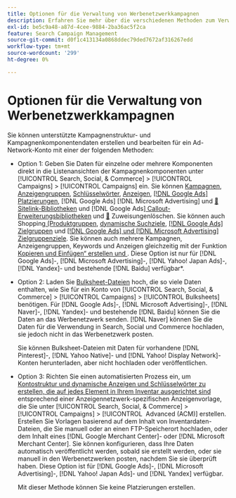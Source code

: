 ```yaml
---
title: Optionen für die Verwaltung von Werbenetzwerkkampagnen
description: Erfahren Sie mehr über die verschiedenen Methoden zum Verwalten von Daten für Ihre Werbenetzwerk-Kampagnen.
exl-id: be5c9a48-a87d-4cee-9884-2ba36ac5f2ca
feature: Search Campaign Management
source-git-commit: d0f1c413134a0868ddec79ded7672af316267edd
workflow-type: tm+mt
source-wordcount: '299'
ht-degree: 0%

---
```


# Optionen für die Verwaltung von Werbenetzwerkkampagnen

Sie können unterstützte Kampagnenstruktur- und Kampagnenkomponentendaten erstellen und bearbeiten
für ein Ad-Network-Konto mit einer der folgenden Methoden:

* Option 1: Geben Sie Daten für einzelne oder mehrere Komponenten direkt in die Listenansichten der Kampagnenkomponenten unter [!UICONTROL Search, Social, & Commerce] > [!UICONTROL Campaigns] > [!UICONTROL Campaigns] ein. Sie können [Kampagnen](/help/search-social-commerce/campaign-management/campaigns/campaign-manage.md), [Anzeigengruppen](/help/search-social-commerce/campaign-management/campaigns/ad-group-manage.md), [Schlüsselwörter](/help/search-social-commerce/campaign-management/campaigns/keyword-manage.md), [Anzeigen](/help/search-social-commerce/campaign-management/campaigns/ad-manage.md), [[!DNL Google Ads] Platzierungen](/help/search-social-commerce/campaign-management/campaigns/placement-manage.md), [!DNL Google Ads] [!DNL Microsoft Advertising] und [&#128279;](/help/search-social-commerce/campaign-management/campaigns/sitelink-extension-manage.md) [ Sitelink-Bibliotheken](/help/search-social-commerce/campaign-management/campaigns/sitelink-extension-associate.md) und [!DNL Google Ads][ Callout-Erweiterungsbibliotheken](/help/search-social-commerce/campaign-management/campaigns/callout-extension-manage.md) und [&#128279;](/help/search-social-commerce/campaign-management/campaigns/callout-extension-associate.md) Zuweisungenlöschen. Sie können auch Shopping[ (Produktgruppen](/help/search-social-commerce/campaign-management/campaigns/product-group-manage.md), [dynamische Suchziele](/help/search-social-commerce/campaign-management/campaigns/dynamic-search-target-manage.md), [[!DNL Google Ads] Zielgruppen](/help/search-social-commerce/campaign-management/campaigns/audience-about.md) und [[!DNL Google Ads] und [!DNL Microsoft Advertising] Zielgruppenziele](/help/search-social-commerce/campaign-management/campaigns/audience-targets-manage.md). Sie können auch mehrere Kampagnen, Anzeigengruppen, Keywords und Anzeigen gleichzeitig mit der Funktion [Kopieren und Einfügen“ erstellen und ](/help/search-social-commerce/campaign-management/campaigns/copy-paste.md). Diese Option ist nur für [!DNL Google Ads]-, [!DNL Microsoft Advertising]-, [!DNL Yahoo! Japan Ads]-, [!DNL Yandex]- und bestehende [!DNL Baidu] verfügbar*.

* Option 2: Laden Sie [Bulksheet-Dateien](/help/search-social-commerce/campaign-management/bulksheets/bulksheet-about.md) hoch, die so viele Daten enthalten, wie Sie für ein Konto von [!UICONTROL Search, Social, & Commerce] > [!UICONTROL Campaigns] > [!UICONTROL Bulksheets] benötigen. Für [!DNL Google Ads]-, [!DNL Microsoft Advertising]-, [!DNL Naver]-, [!DNL Yandex]- und bestehende [!DNL Baidu] können Sie die Daten an das Werbenetzwerk senden. [!DNL Naver] können Sie die Daten für die Verwendung in Search, Social und Commerce hochladen, sie jedoch nicht in das Werbenetzwerk posten.

  Sie können Bulksheet-Dateien mit Daten für vorhandene [!DNL Pinterest]-, [!DNL Yahoo Native]- und [!DNL Yahoo! Display Network]-Konten herunterladen, aber nicht hochladen oder veröffentlichen.

* Option 3: Richten Sie einen automatisierten Prozess ein, um [Kontostruktur und dynamische Anzeigen und Schlüsselwörter zu erstellen, die auf jedes Element in Ihrem Inventar ausgerichtet sind](/help/search-social-commerce/campaign-management/inventory-feeds/inventory-feeds-about.md) entsprechend einer Anzeigennetzwerk-spezifischen Anzeigenvorlage, die Sie unter [!UICONTROL Search, Social, & Commerce] > [!UICONTROL Campaigns] > [!UICONTROL &#x200B; Advanced (ACM)] erstellen. Erstellen Sie Vorlagen basierend auf dem Inhalt von Inventardaten-Dateien, die Sie manuell oder an einen FTP-Speicherort hochladen, oder dem Inhalt eines [!DNL Google Merchant Center]- oder [!DNL Microsoft Merchant Center]. Sie können konfigurieren, dass Ihre Daten automatisch veröffentlicht werden, sobald sie erstellt werden, oder sie manuell in den Werbenetzwerken posten, nachdem Sie sie überprüft haben. Diese Option ist für [!DNL Google Ads]-, [!DNL Microsoft Advertising]-, [!DNL Yahoo! Japan Ads]- und [!DNL Yandex] verfügbar.

  Mit dieser Methode können Sie keine Platzierungen erstellen.
